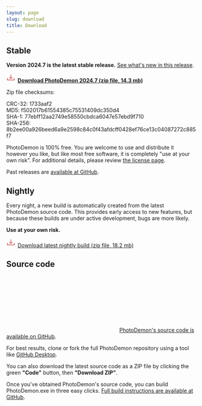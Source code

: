 ```yaml
---
layout: page
slug: download
title: Download
---
```


Stable
-------------------

**Version 2024.7 is the latest stable release.**  [See what's new in this release](2024/07/11/photodemon-2024-7.html).

**<a href="https://github.com/tannerhelland/PhotoDemon/releases/download/v2024.7/PhotoDemon-2024.7.zip"><img src="media/Download-24.png" alt="Download" srcset="media/Download-48.png 2x" />Download PhotoDemon 2024.7 (zip file, 14.3 mb)</a>**<br />

Zip file checksums:

CRC-32: 1733aaf2<br />
MD5: f502017b61554385c75531409dc350d4<br />
SHA-1: 77ebff12aa2749e58550cbdca6047e57ebd9f710<br />
SHA-256: 8b2ee00a926beed6a9e2598c84c0f43afdcff0428ef76ce13c04087272c885f7<br />

PhotoDemon is 100% free.  You are welcome to use and distribute it however you like, but like most free software, it is completely "use at your own risk".  For additional details, please review [the license page](license/#photodemon-license).

Past releases are [available at GitHub](https://github.com/tannerhelland/PhotoDemon/releases).

Nightly
--------------------

Every night, a new build is automatically created from the latest PhotoDemon source code.  This provides early access to new features, but because these builds are under active development, bugs are more likely.

**Use at your own risk.**

<a href="https://tannerhelland.github.io/PhotoDemon-Updates-v2/PhotoDemon_nightly.zip"><img src="media/Download-24.png" alt="Download" srcset="media/Download-48.png 2x" />Download latest nightly build (zip file, 18.2 mb)</a>

Source code
------------------

[<svg class="svg-icon"><use xlink:href="{{ '/assets/minima-social-icons.svg#github' | relative_url }}"></use></svg>PhotoDemon's source code is available on GitHub](https://github.com/tannerhelland/PhotoDemon).

For best results, clone or fork the full PhotoDemon repository using a tool like [GitHub Desktop](https://desktop.github.com/).

You can also download the latest source code as a ZIP file by clicking the green **"Code"** button, then **"Download ZIP"**.

Once you've obtained PhotoDemon's source code, you can build PhotoDemon.exe in three easy clicks.  [Full build instructions are available at GitHub](https://github.com/tannerhelland/PhotoDemon/blob/main/INSTALL.md).
